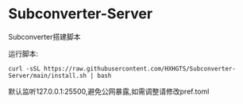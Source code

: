 # Subconverter-Server
Subconverter搭建脚本

运行脚本:
```
curl -sSL https://raw.githubusercontent.com/HXHGTS/Subconverter-Server/main/install.sh | bash
```

默认监听127.0.0.1:25500,避免公网暴露,如需调整请修改pref.toml
